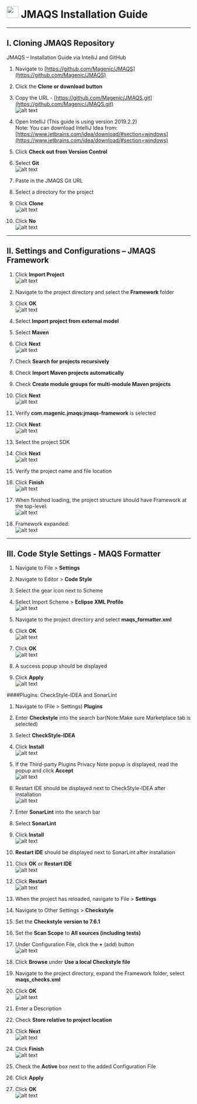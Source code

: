 # <img src="resources/jmaqslogo.jpg" height="32" width="32"> JMAQS Installation Guide

---

## I. Cloning JMAQS Repository

JMAQS – Installation Guide via IntelliJ and GitHub

1. Navigate to [https://github.com/Magenic/JMAQS](https://github.com/Magenic/JMAQS)
2.  Click the **Clone or download button**
3.  Copy the URL - [https://github.com/Magenic/JMAQS.git](https://github.com/Magenic/JMAQS.git)  
    ![alt text](../resources/installationImages/MagenicJMAQS.png)

4. Open IntelliJ (This guide is using version 2019.2.2)  
   Note:  You can download IntelliJ Idea from: [https://www.jetbrains.com/idea/download/#section=windows](https://www.jetbrains.com/idea/download/#section=windows)
5. Click **Check out from Version Control**
6. Select **Git**  
   ![alt text](../resources/installationImages/IntelliJ_Idea.png)

7. Paste in the JMAQS Git URL
8. Select a directory for the project
9. Click **Clone**  
   ![alt text](../resources/installationImages/clone01.png)

10. Click  **No**  
    ![alt text](../resources/installationImages/clone02.png)


---  
## II. Settings and Configurations – JMAQS Framework

1. Click **Import Project**  
   ![alt text](../resources/installationImages/IntelliJ_Idea_Import.png)

2. Navigate to the project directory and select the **Framework** folder
3. Click **OK**  
   ![alt text](../resources/installationImages/FileDirImport.png)

4. Select **Import project from external model**
5. Select **Maven**
6. Click **Next**  
   ![alt text](../resources/installationImages/ImportProject.png)

7. Check **Search for projects recursively**
8. Check **Import Maven projects automatically**
9. Check **Create module groups for multi-module Maven projects**
10. Click **Next**  
    ![alt text](../resources/installationImages/SearchProject.png)

11. Verify **com.magenic.jmaqs:jmaqs-framework** is selected
12. Click **Next**  
    ![alt text](../resources/installationImages/jmaqsframework.png)

13. Select the project SDK
14. Click **Next**  
    ![alt text](../resources/installationImages/projectSDK.png)

15. Verify the project name and file location
16. Click **Finish**  
    ![alt text](../resources/installationImages/projectLocation.png)

17. When finished loading, the project structure should have Framework at the top-level:  
    ![alt text](../resources/installationImages/FrameworkTop.png)

18. Framework expanded:  
    ![alt text](../resources/installationImages/FrameworkExpanded.png)

---   
## III. Code Style Settings - MAQS Formatter

1.  Navigate to File > **Settings**
2.   Navigate to Editor > **Code Style**
3.   Select the gear icon next to Scheme
4.   Select Import Scheme > **Eclipse XML Profile**  
     ![alt text](../resources/installationImages/EclipseXMLprofile.png)

5.   Navigate to the project directory and select **maqs_formatter.xml**
6.   Click **OK**  
     ![alt text](../resources/installationImages/MAQSformatter.png)

7.   Click **OK**  
     ![alt text](../resources/installationImages/EclipseJMAQSbase.png)

8.   A success popup should be displayed
9.    Click **Apply**  
      ![alt text](../resources/installationImages/CodeStyle.png)

####Plugins: CheckStyle-IDEA and SonarLint
1.   Navigate to (File > Settings) **Plugins**
2.   Enter **Checkstyle** into the search bar(Note:Make sure Marketplace tab is selected)
3.   Select **CheckStyle-IDEA**
4.   Click **Install**  
     ![alt text](../resources/installationImages/plugins1.png)

5.   If the Third-party Plugins Privacy Note popup is displayed, read the popup and click **Accept**  
     ![alt text](../resources/installationImages/plugins2.png)

6.   Restart IDE should be displayed next to CheckStyle-IDEA after installation  
     ![alt text](../resources/installationImages/plugins3.png)

7.   Enter **SonarLint** into the search bar
8.   Select **SonarLint**
9.   Click **Install**  
     ![alt text](../resources/installationImages/InstallSonarlint.png)

10.   **Restart IDE** should be displayed next to SonarLint after installation
11.  Click **OK** or **Restart IDE**  
     ![alt text](../resources/installationImages/RestartIDE.png)

12.  Click **Restart**  
     ![alt text](../resources/installationImages/RestartConfirm.png)

13.  When the project has reloaded, navigate to File > **Settings**
14.  Navigate to Other Settings > **Checkstyle**
15.  Set the **Checkstyle version to 7.6.1**
16.  Set the **Scan Scope** to **All sources (including tests)**
17.  Under Configuration File, click the **+** (add) button  
     ![alt text](../resources/installationImages/AddCheckStyle.png)

18.  Click **Browse** under **Use a local Checkstyle file**
19.  Navigate to the project directory, expand the Framework folder, select **maqs_checks.xml**
20.  Click **OK**  
     ![alt text](https://magenic365.sharepoint.com/sites/JMAQS/Shared%20Documents/General/Images/JMAQS_Checkstyle.png)

21.  Enter a Description
22.  Check **Store relative to project location**
23.  Click **Next**  
     ![alt text](../resources/installationImages/MAQScheckstyleDescription.png)

24.  Click **Finish**  
     ![alt text](../resources/installationImages/Finish.png)


25.  Check the **Active** box next to the added Configuration File
26.  Click **Apply**
27.  Click **OK**  
     ![alt text](../resources/installationImages/TheEnd.png) 